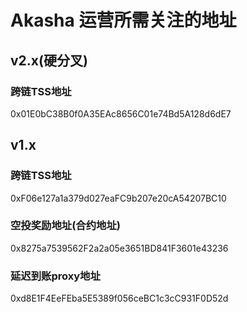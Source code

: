 # Akasha 运营所需关注的地址

## v2.x(硬分叉)
### 跨链TSS地址
0x01E0bC38B0f0A35EAc8656C01e74Bd5A128d6dE7

## v1.x
### 跨链TSS地址
0xF06e127a1a379d027eaFC9b207e20cA54207BC10

### 空投奖励地址(合约地址)
0x8275a7539562F2a2a05e3651BD841F3601e43236

### 延迟到账proxy地址
0xd8E1F4EeFEba5E5389f056ceBC1c3cC931F0D52d
